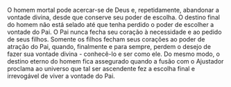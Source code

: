 ﻿O homem mortal pode acercar-se de Deus e, repetidamente, abandonar a vontade divina, desde que conserve seu poder de escolha. O destino final do homem não está selado até que tenha perdido o poder de escolher a vontade do Pai. O Pai nunca fecha seu coração à necessidade e ao pedido de seus filhos. Somente os filhos fecham seus corações ao poder de atração do Pai, quando, finalmente e para sempre, perdem o desejo de fazer sua vontade divina  -  conhecê-lo e ser como ele. Do mesmo modo, o destino eterno do homem fica assegurado quando a fusão com o Ajustador proclama ao universo que tal ser ascendente fez a escolha final e irrevogável de viver a vontade do Pai.